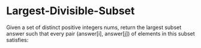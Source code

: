 # Largest-Divisible-Subset
Given a set of distinct positive integers nums, return the largest subset answer such that every pair (answer[i], answer[j]) of elements in this subset satisfies:
